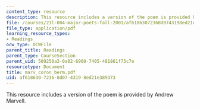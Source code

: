 ```yaml
---
content_type: resource
description: This resource includes a version of the poem is provided by Andrew Marvell.
file: /courses/21l-004-major-poets-fall-2001/af61863072368d0743198ed21e389373_marv_coron_berm.pdf
file_type: application/pdf
learning_resource_types:
- Readings
ocw_type: OCWFile
parent_title: Readings
parent_type: CourseSection
parent_uid: 509250a3-0a02-6960-7405-481861f75c7e
resourcetype: Document
title: marv_coron_berm.pdf
uid: af618630-7236-8d07-4319-8ed21e389373
---
```

This resource includes a version of the poem is provided by Andrew Marvell.